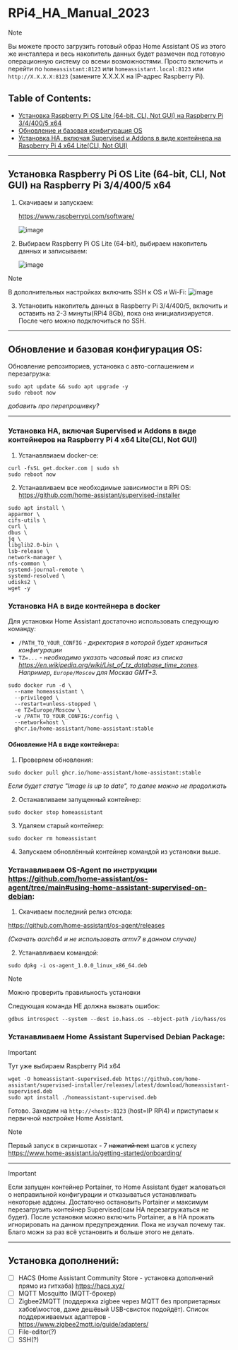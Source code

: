 # RPi4_HA_Manual_2023

  > [!NOTE]  
  > Вы можете просто загрузить готовый образ Home Assistant OS из этого же инсталлера и весь накопитель данных будет размечен под готовую операционную систему со всеми возможностями. Просто включить и перейти по `homeassistant:8123` или `homeassistant.local:8123` или `http://X.X.X.X:8123` (замените X.X.X.X на IP-адрес Raspberry Pi).


## Table of Contents:
* [Установка Raspberry Pi OS Lite (64-bit, CLI, Not GUI) на Raspberry Pi 3/4/400/5 x64](#iso)
* [Обновление и базовая конфигурация OS](#OS)
* [Установка HA, включая Supervised и Addons в виде контейнера на Raspberry Pi 4 x64 Lite(CLI, Not GUI)](#software)

---

<a name="iso"></a>
## Установка Raspberry Pi OS Lite (64-bit, CLI, Not GUI) на Raspberry Pi 3/4/400/5 x64 
  1. Скачиваем и запускаем:
     
     https://www.raspberrypi.com/software/
     
     ![image](https://github.com/BashSer/RPi4_HA_Manual_2023/assets/37932617/97e75b93-86fe-4f04-bd65-ec59339ed30d)

  2. Выбираем Raspberry Pi OS Lite (64-bit), выбираем накопитель данных и записываем:
     
     ![image](https://github.com/BashSer/RPi4_HA_Manual_2023/assets/37932617/43f57fa7-a905-4872-8fa1-33b250614c7f)

  >[!NOTE]
  >В дополнительных настройках включить SSH к OS и Wi-Fi:
  >![image](https://github.com/BashSer/RPi4_HA_Manual_2023/assets/37932617/dda00ac6-f8d9-436d-a823-1522ed64b94d)
  
  3. Установить накопитель данных в Raspberry Pi 3/4/400/5, включить и оставить на 2-3 минуты(RPi4 8Gb), пока она инициализируется. После чего можно подключиться по SSH.

---

<a name="OS"></a>
## Обновление и базовая конфигурация OS:
Обновление репозиториев, установка с авто-соглашением и перезагрузка:
```
sudo apt update && sudo apt upgrade -y
sudo reboot now
```
_добавить про перепрошивку?_

---

<a name="software"></a>
### Установка HA, включая Supervised и Addons в виде контейнеров на Raspberry Pi 4 x64 Lite(CLI, Not GUI)

  1. Устанавлвиаем docker-ce:
  ```
  curl -fsSL get.docker.com | sudo sh
  sudo reboot now
  ```
  2. Устанавливаем все необходимые зависимости в RPi OS:
    https://github.com/home-assistant/supervised-installer
  ```
  sudo apt install \
  apparmor \
  cifs-utils \
  curl \
  dbus \
  jq \
  libglib2.0-bin \
  lsb-release \
  network-manager \
  nfs-common \
  systemd-journal-remote \
  systemd-resolved \
  udisks2 \
  wget -y
  ```

### Установка HA в виде контейнера в docker
  Для установки Home Assistant достаточно использовать следующую команду:
  - ```/PATH_TO_YOUR_CONFIG``` *- директория в которой будет храниться конфигурации*
  - ```TZ=...``` *- необходимо указать часовый пояс из списка https://en.wikipedia.org/wiki/List_of_tz_database_time_zones. Например, ```Europe/Moscow``` для Москва GMT+3.*
```
sudo docker run -d \
  --name homeassistant \
  --privileged \
  --restart=unless-stopped \
  -e TZ=Europe/Moscow \
  -v /PATH_TO_YOUR_CONFIG:/config \
  --network=host \
  ghcr.io/home-assistant/home-assistant:stable
```

#### Обновление HA в виде контейнера:
  1. Проверяем обновления:
```
sudo docker pull ghcr.io/home-assistant/home-assistant:stable
```
  _Если будет статус "Image is up to date", то далее можно не продолжать_
  
  2. Останавливаем запущенный контейнер:
```
sudo docker stop homeassistant
```
  3. Удаляем старый контейнер:
```
sudo docker rm homeassistant
```
  4. Запускаем обновлённый контейнер командой из установки выше.

### Устанавливаем OS-Agent по инструкции https://github.com/home-assistant/os-agent/tree/main#using-home-assistant-supervised-on-debian:

  1. Скачиваем последний релиз отсюда:
    
  https://github.com/home-assistant/os-agent/releases
    
  *(Скачать aarch64 и не использовать armv7 в данном случае)*
    
  2. Устанавливаем командой:
```
sudo dpkg -i os-agent_1.0.0_linux_x86_64.deb
```
  >[!NOTE]
  >Можно проверить правильность установки
  >
  >Следующая команда НЕ должна вызвать ошибок:
  >```
  >gdbus introspect --system --dest io.hass.os --object-path /io/hass/os
  >```

### Устанавливаем Home Assistant Supervised Debian Package:
>[!IMPORTANT]
>Тут уже выбираем Raspberry Pi4 x64
```
wget -O homeassistant-supervised.deb https://github.com/home-assistant/supervised-installer/releases/latest/download/homeassistant-supervised.deb
sudo apt install ./homeassistant-supervised.deb
```

Готово. Заходим на ```http://<host>:8123``` (host=IP RPi4) и приступаем к первичной настройке Home Assistant.

>[!NOTE]
>Первый запуск в скриншотах - 7 ~~нажатий next~~ шагов к успеху
>https://www.home-assistant.io/getting-started/onboarding/
---

> [!IMPORTANT]
> Если запущен контейнер Portainer, то Home Assistant будет жаловаться о неправильной конфигурации и отказываться устанавливать некоторые аддоны. Достаточно остановить Portainer и максимум перезагрузить контейнер Supervised(сам HA перезагружаться не будет). После установки можно включить Portainer, а в HA прожать игнорировать на данном предупреждении. Пока не изучал почему так. Благо можн за раз всё установить и больше этого не делать.

---

## Установка дополнений:
- [ ] HACS (Home Assistant Community Store - установка дополнений прямо из гитхаба) https://hacs.xyz/
- [ ] MQTT Mosquitto (MQTT-брокер)
- [ ] Zigbee2MQTT (поддержка zigbee через MQTT без проприетарных хабов\мостов, даже дешёвый USB-свисток подойдёт). Список поддерживаемых адаптеров - https://www.zigbee2mqtt.io/guide/adapters/
- [ ] File-editor(?)
- [ ] SSH(?)
